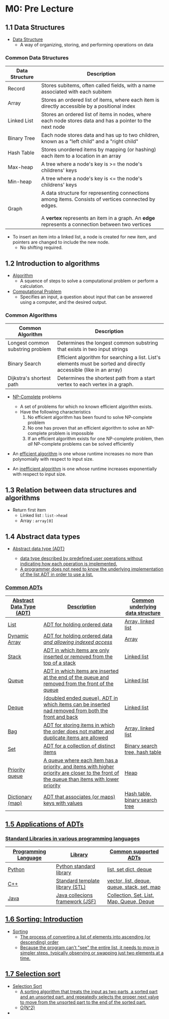 # M0: Pre Lecture

## 1.1 Data Structures

- <u>Data Structure</u>
  - A way of organizing, storing, and performing operations on data


### Common Data Structures
| Data Structure | Description                                                                                                                                                                                                          |
|----------------|----------------------------------------------------------------------------------------------------------------------------------------------------------------------------------------------------------------------|
| Record         | Stores subitems, often called fields, with a name associated with each subitem                                                                                                                                       |
| Array          | Stores an ordered list of items, where each item is directly accessible by a positional index                                                                                                                        |
| Linked List    | Stores an ordered list of items in nodes, where each node stores data and has a pointer to the next node                                                                                                             |
| Binary Tree    | Each node stores data and has up to two children, known as a "left child" and a "right child"                                                                                                                        |
| Hash Table     | Stores unordered items by mapping (or hashing) each item to a location in an array                                                                                                                                   |
| Max-heap       | A tree where a node's key is >= the node's childrens' keys                                                                                                                                                           | 
| Min-heap       | A tree where a node's key is <= the node's childrens' keys                                                                                                                                                           | 
| Graph          | A data structure for representing connections among items. Consists of vertices connected by edges. <br/> <br/> A **vertex** represents an item in a graph. An **edge** represents a connection between two vertices | 


- To insert an item into a linked list, a node is created for new item, and pointers are changed to include the new node. 
  - No shifting required.

## 1.2 Introduction to algorithms

- <u>Algorithm</u>
  - A squence of steps to solve a computational problem or perform a calculation.
- <u>Computational Problem</u>
  - Specifies an input, a question about input that can be answered using a computer, and the desired output.

### Common Algorithms
| Common Algorithm                 | Description                                                                                                         |
|----------------------------------|---------------------------------------------------------------------------------------------------------------------|
| Longest common substring problem | Determines the longest common substring that exists in two input strings                                            |
| Binary Search                    | Efficient algorithm for searching a list. List's elements must be sorted and directly accessible (like in an array) |
| Dijkstra's shortest path         | Determines the shortest path from a start vertex to each vertex in a graph.                                         |

- <u>NP-Complete</u> problems
  - A set of problems for which no known efficient algorithm exists.
  - Have the following characteristics
    1. No efficient algorithm has been found to solve NP-complete problem
    2. No one has proven that an efficient algorithm to solve an NP-complete problem is impossible
    3. If an efficient algorithm exists for one NP-complete problem, then _all_ NP-complete problems can be solved efficiently


- An <u>efficient algorithm</u> is one whose runtime increases no more than polynomially with respect to input size. 
- An <u>inefficient algorithm</u> is one whose runtime increases exponentially with respect to input size.


## 1.3 Relation between data structures and algorithms
- Return first item
  - Linked list : `list->head`
  - Array : `array[0]`

## 1.4 Abstract data types
- <u>Abstract data type (ADT)<u>
  - data type described by predefined user operations without indicating how each operation is implemented.
  - A programmer does not need to know the underlying implementation of the list ADT in order to use a list.

### Common ADTs
| Abstract Data Type (ADT) | Description                                                                                                                                | Common underlying data structure |
|--------------------------|--------------------------------------------------------------------------------------------------------------------------------------------|----------------------------------|
| List                     | ADT for holding ordered data                                                                                                               | Array, linked list               |
| Dynamic Array            | ADT for holding ordered data _and allowing indexed access_                                                                                 | Array                            |
| Stack                    | ADT in which items are only inserted or removed from the top of a stack                                                                    | Linked list                      |
| Queue                    | ADT in which items are inserted at the end of the queue and removed from the front of the queue                                            | Linked list                      |
| Deque                    | (doubled ended queue), ADT in which items can be inserted nad removed from both the front and back                                         | Linked list                      | 
| Bag                      | ADT for storing items in which the order does not matter and duplicate items are allowed                                                   | Array, linked list               |
| Set                      | ADT for a collection of distinct items                                                                                                     | Binary search tree, hash table   |
| Priority queue           | A queue where each item has a priority, and items with higher priority are closer to the front of the queue than items with lower priority | Heap                             |
| Dictionary (map)         | ADT that associates (or maps) keys with values                                                                                             | Hash table, binary search tree   | 



## 1.5 Applications of ADTs

### Standard Libraries in various programming languages
| Programming Language | Library                         | Common supported ADTs                       |
|----------------------|---------------------------------|---------------------------------------------|
| Python               | Python standard library         | list, set dict, deque                       |
| C++                  | Standard template library (STL) | vector, list, deque, queue, stack, set, map |
| Java                 | Java collecions framework (JSF) | Collection, Set, List, Map, Queue, Deque    |


## 1.6 Sorting: Introduction
- <u>Sorting</u>
  - The process of converting a list of elements into ascending (or descending) order
  - Because the program can't "see" the entire list, it needs to move in simpler steps, typically observing or swapping just two elements at a time.

## 1.7 Selection sort
- <u>Selection Sort</u>
  - A sorting algorithm that treats the input as two parts, a sorted part and an unsorted part, and repeatedly selects the proper next valye to move from the unsorted part to the end of the sorted part.
  - O(N^2)
- 
